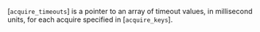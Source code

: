 [`acquire_timeouts`] is a pointer to an array of timeout values, in
millisecond units, for each acquire specified in [`acquire_keys`].